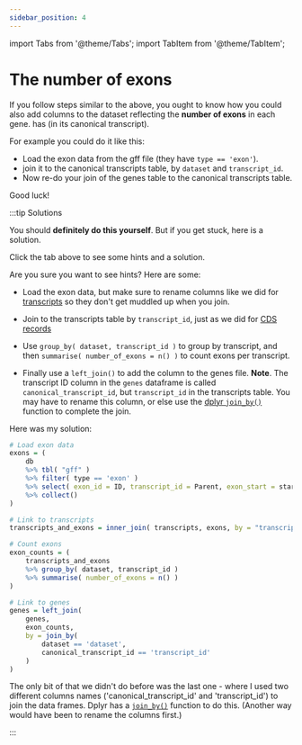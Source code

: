 ```yaml
---
sidebar_position: 4
---
```


import Tabs from '@theme/Tabs';
import TabItem from '@theme/TabItem';

# The number of exons

If you follow steps similar to the above, you ought to know how you could also add columns to the dataset reflecting the
**number of exons** in each gene. has (in its canonical transcript).  

For example you could do it like this:

* Load the exon data from the gff file (they have `type == 'exon'`).
* join it to the canonical transcripts table, by `dataset` and `transcript_id`.
* Now re-do your join of the genes table to the canonical transcripts table.

Good luck!

:::tip Solutions

You should **definitely do this yourself**.  But if you get stuck, here is a solution.

<Tabs>
<TabItem value="hint" label="Reveal?">

Click the tab above to see some hints and a solution.

</TabItem>

<TabItem value="1" label="Hints">

Are you sure you want to see hints?  Here are some:

* Load the exon data, but make sure to rename columns like we did for [transcripts](./002_long_genes_2.md) so they don't
  get muddled up when you join.

* Join to the transcripts table by `transcript_id`, just as we did for [CDS records](./002_long_genes_2.md#computing-coding-length)

* Use `group_by( dataset, transcript_id )` to group by transcript, and then `summarise( number_of_exons = n() )` to count exons per transcript.

* Finally use a `left_join()` to add the column to the genes file.  **Note**. The transcript ID column in the `genes`
  dataframe is called `canonical_transcript_id`, but `transcript_id` in the transcripts table.  You may have to rename
  this column, or else use the [dplyr `join_by()`](https://dplyr.tidyverse.org/reference/join_by.html) function to
  complete the join.

</TabItem>

<TabItem value="2" label="Solution">

Here was my solution:
```r
# Load exon data
exons = (
	db
	%>% tbl( "gff" )
	%>% filter( type == 'exon' )
	%>% select( exon_id = ID, transcript_id = Parent, exon_start = start, exon_end = end )
	%>% collect()
)

# Link to transcripts
transcripts_and_exons = inner_join( transcripts, exons, by = "transcript_id" )

# Count exons
exon_counts = (
	transcripts_and_exons
	%>% group_by( dataset, transcript_id )
	%>% summarise( number_of_exons = n() )
)

# Link to genes
genes = left_join(
	genes,
	exon_counts,
	by = join_by(
		dataset == 'dataset',
		canonical_transcript_id == 'transcript_id'
	)
)

```

The only bit of that we didn't do before was the last one - where I used two different columns names
('canonical_transcript_id' and 'transcript_id') to join the data frames.  Dplyr has a
[`join_by()`](https://dplyr.tidyverse.org/reference/join_by.html) function to do this.  (Another way would have been to
rename the columns first.)


</TabItem>

</Tabs>

:::